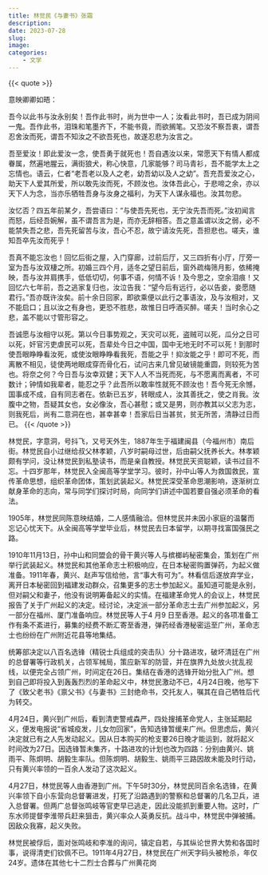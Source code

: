 ```yaml
---
title: 林觉民《与妻书》张霜
description: 
date: 2023-07-28
slug: 
image: 
categories:
    - 文学
---
```

{{< quote >}}

意映卿卿如晤：

吾今以此书与汝永别矣！吾作此书时，尚为世中一人；汝看此书时，吾已成为阴间一鬼。吾作此书，泪珠和笔墨齐下，不能书竟，而欲搁笔。又恐汝不察吾衷，谓吾忍舍汝而死，谓吾不知汝之不欲吾死也，故遂忍悲为汝言之。

吾至爱汝！即此爱汝一念，使吾勇于就死也！吾自遇汝以来，常愿天下有情人都成眷属，然遍地腥云，满街狼犬，称心快意，几家能够？司马青衫，吾不能学太上之忘情也。语云，仁者“老吾老以及人之老，幼吾幼以及人之幼”。吾充吾爱汝之心，助天下人爱其所爱，所以敢先汝而死，不顾汝也。汝体吾此心，于悲啼之余，亦以天下人为念，当亦乐牺牲吾身与汝身之福利，为天下人谋永福也。汝其勿悲。

汝忆否？四五年前某夕，吾尝语曰：“与使吾先死也，无宁汝先吾而死。”汝初闻言而怒，后经吾婉解，虽不谓吾言为是，而亦无辞相答。吾之意盖谓以汝之弱，必不能禁失吾之悲，吾先死留苦与汝，吾心不忍，故宁请汝先死，吾担悲也。嗟夫，谁知吾卒先汝而死乎！

吾真不能忘汝也！回忆后街之屋，入门穿廊，过前后厅，又三四折有小厅，厅旁一室为吾与汝双棲之所。初婚三四个月，适冬之望日前后，窗外疏梅筛月影，依稀掩映，吾与汝并肩携手，低低切切，何事不语，何情不诉！及今思之，空余泪痕！又回忆六七年前，吾之逃家复归也，汝泣告我：“望今后有远行，必以告妾，妾愿随君行。”吾亦既许汝矣。前十余日回家，即欲乘便以此行之事语汝，及与汝相对，又不能启口；且以汝之有身也，更恐不胜悲，故惟日日呼酒买醉。嗟夫！当时余心之悲，盖不能以寸管形容之。

吾诚愿与汝相守以死。第以今日事势观之，天灾可以死，盗贼可以死，瓜分之日可以死，奸官污吏虐民可以死，吾辈处今日之中国，国中无地无时不可以死！到那时使吾眼睁睁看汝死，或使汝眼睁睁看我死，吾能之乎！抑汝能之乎！即可不死，而离散不相见，徒使两地眼成穿而骨化石，试问古来几曾见破镜能重圆，则较死为苦也。将奈之何？今日吾与汝幸双健；天下人人不当死而死，与不愿离而离者，不可数计；钟情如我辈者，能忍之乎？此吾所以敢率性就死不顾汝也！吾今死无余憾，国事成不成，自有同志者在。依新已五岁，转眼成人，汝其善抚之，使之肖我。汝腹中之物，吾疑其女也，女必像汝，吾心甚慰；或又是男，则亦教其以父志为志，则我死后，尚有二意洞在也，甚幸甚幸！吾家后日当甚贫，贫无所苦，清静过日而已。
{{< /quote >}}


林觉民，字意洞，号抖飞，又号天外生，1887年生于福建闽县（今福州市）南后街。林觉民自小过继给叔父林孝颖，八岁时嗣母过世，后由嗣父抚养长大。林孝颖颇有学问，没让林觉民到私塾读书，而是亲自教授。林觉民天资聪颖，读书过目不忘。十四岁那年，林觉民入全闽高等学堂学习。彼时，孙中山等人为救国救民，宣传革命思想，组织革命团体，策划武装起义。林觉民深受革命思潮影响，逐渐树立献身革命的志向，常与同学们探讨时局，向同学们讲述中国若要自强必须革命的看法。

1905年，林觉民同陈意映结婚，二人感情融洽。但林觉民并未因小家庭的温馨而忘记心忧天下。从全闽高等学堂毕业后，林觉民去日本留学，以期寻找富国强民之路。

1910年11月13日，孙中山和同盟会的骨干黄兴等人与槟榔屿秘密集会，策划在广州举行武装起义。林觉民和其他革命志士积极响应，在日本秘密购置弹药，为起义做准备。1911年春，黄兴、赵声写信给他，言“事大有可为”。林看信后遂放弃学业，离开日本秘密回到福建发动群众，召集更多的志士参加起义。虽知道可能是永别，但对嗣父和妻子，他没有说明筹备起义的实情。在福建革命党人的会议上，林觉民报告了关于广州起义的决定。经讨论，决定派一部分革命志士去广州参加起义，另一部分在福州、厦门准备响应。林觉民等人于4 月9 日至香港。起义的各项准备工作有条不紊进行，募集的经费不断汇寄至香港，弹药经香港秘密运至广州，革命志士也纷纷在广州附近花县等地集结。

统筹部决定以八百名选锋（精锐士兵组成的突击队）分十路进攻，破坏清廷在广州的总督署等行政机关，占领军械局，策应新军的防营，并在旗界九处放火扰乱视线，以便完全占领广州，时间定在26日。集结在香港的选锋开始分批入广州。想到自己即将投入到轰轰烈烈的革命起义中，林觉民激动不已，4月24日晚，他写下了《致父老书》《禀父书》《与妻书》三封绝命书，交托友人，嘱其在自己牺牲后代为转交。

4月24日，黄兴到广州后，看到清吏警戒森严，四处搜捕革命党人，主张延期起义，便发电报说“省城疫发，儿女勿回家”，告知选锋暂缓来广州。但思虑后，黄兴决定就已有之人先发动起义。因从日本购买的枪支要26日晚才能运到，就将起义时间改为27日。因选锋暂未集齐，十路进攻的计划也改为四路：分别由黄兴、姚雨平、陈炯明、胡毅生率队。但陈炯明、胡毅生、姚雨平三路因故未能及时行动，只有黄兴率领的一百余人发动了这次起义。

4月27日，林觉民等人由香港到广州。下午5时30分，林觉民同百余名选锋，在黄兴率领下自小东营向总督署进发，打死了沿路遇到的警察和总督署的几名卫兵，进入总督署。但两广总督张鸣岐等官吏早已逃走，因此没能抓到重要人物。这时，广东水师提督李淮带兵赶来狙击，黄兴率众人英勇反抗。战斗中，林觉民中弹被捕。因敌众我寡，起义失败。

林觉民被俘后，面对张鸣岐和李准的询问，镇定自若，与其纵论世界大势和各国时事，说得清吏们钦佩不已。1911年4月27日，林觉民在广州天字码头被枪杀，年仅24岁。遗体在其他七十二烈士合葬与广州黄花岗